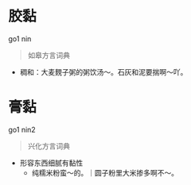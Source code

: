 # 胶黏
go1 nin
> 如皋方言词典
- 稠和：大麦麲子粥的粥饮汤～。石灰和泥要揣啊～吖。

# 膏黏
go1 nin2
> 兴化方言词典
- 形容东西细腻有黏性
  - 纯糯米粉蛮～的。｜圆子粉里大米掺多啊不～。
